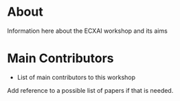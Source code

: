 # About

Information here about the ECXAI workshop and its aims 

# Main Contributors
- List of main contributors to this workshop


Add reference to a possible list of papers if that is needed.
